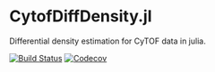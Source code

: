 # CytofDiffDensity.jl
Differential density estimation for CyTOF data in julia.

[![Build Status][ci-img]](https://github.com/luiarthur/CytofDiffDensity.jl/actions)
[![Codecov][codecov-img]](https://codecov.io/gh/luiarthur/CytofDiffDensity.jl)

[ci-img]: https://github.com/luiarthur/CytofDiffDensity.jl/workflows/CI/badge.svg
[codecov-img]: https://img.shields.io/codecov/c/github/luiarthur/CytofDiffDensity.jl/master.svg?label=codecov
